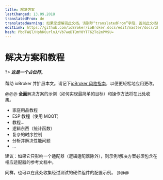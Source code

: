 ```yaml
---
title: 解决方案
lastChanged: 13.09.2018
translatedFrom: de
translatedWarning: 如果您想编辑此文档，请删除“translatedFrom”字段，否则此文档将再次自动翻译
editLink: https://github.com/ioBroker/ioBroker.docs/edit/master/docs/zh-cn/lib/README.md
hash: PbdFWQT/HphK0urlnJ/Vb7weDTQmY0YTF62To2mPV9U=
---
```

# 解决方案和教程
?> ***这是一个占位符***。<br><br>帮助 ioBroker 并扩展本文。请记下[ioBroker 风格指南](community/styleguidedoc)，以便更轻松地应用更改。

@@@ **全面**解决方案的示例（如何实现最简单的目标）和操作方法将在此处收集。

* 家庭用品教程
* ESP 教程（使用 MQQT）
* 教程...
* 逻辑东西（统计函数）
* 复杂的时序控制
* 分析并解决性能问题
* ...

建议：如果它只影响一个适配器（逻辑适配器除外），则示例/解决方案必须包含在相应适配器的参考文档中。

同样，也可以在此处收集经过测试的硬件组件的配置示例。
@@@